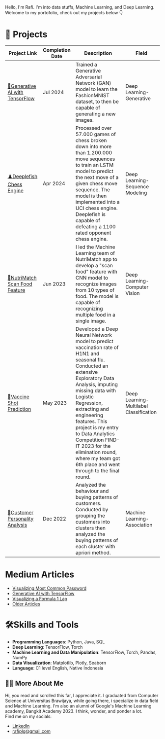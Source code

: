 Hello, I'm Rafi. I'm into data stuffs, Machine Learning, and Deep Learning. </br>
Welcome to my portofolio, check out my projects below 👇
# 🚧 Projects
| Project Link | Completion Date | Description | Field |
| --- | --- | --- | --- |
| [🎨Generative AI with TensorFlow](https://github.com/RafiIndra/Generative-AI-FashionMNIST) | Jul 2024 | Trained a Generative Adversarial Network (GAN) model to learn the FashionMNIST dataset, to then be capable of generating a new images. | Deep Learning-Generative |
| [♟️Deeplefish Chess Engine](https://github.com/RafiIndra/Deeplefish) | Apr 2024 | Processed over 57.000 games of chess broken down into more than 1.200.000 move sequences to train an LSTM model to predict the next move of a given chess move sequence. The model is then implemented into a UCI chess engine. Deeplefish is capable of defeating a 1100 rated opponent chess engine.| Deep Learning-Sequence Modeling |
| [🥕NutriMatch Scan Food Feature](https://github.com/NutriMatch) | Jun 2023| I led the Machine Learning team of NutriMatch app to develop a "scan food" feature with CNN model to recognize images from 10 types of food. The model is capable of recognizing multiple food in a single image. | Deep Learning-Computer Vision |
| [💉Vaccine Shot Prediction](https://github.com/RafiIndra/FIND-IT) | May 2023 | Developed a Deep Neural Network model to predict vaccination rate of H1N1 and seasonal flu. Conducted an extensive Exploratory Data Analysis, imputing missing data with Logistic Regression, extracting and engineering features. This project is my entry to Data Analytics Competition FIND-IT 2023 for the elimination round, where my team got 6th place and went through to the final round. | Deep Learning-Multilabel Classification |
| [🧺Customer Personality Analysis](https://github.com/RafiIndra/customer_personality_analysis) | Dec 2022 | Analyzed the behaviour and buying patterns of customers. Conducted by grouping the customers into clusters then analyzed the buying patterns of each cluster with apriori method. | Machine Learning-Association |
# Medium Articles
+ [Visualizing Most Common Password](https://medium.com/@rafiindra/visualizing-common-passwords-with-python-d9943ecfbb2e)
+ [Generative AI with TensorFlow](https://medium.com/@rafiindra/train-your-own-image-generative-ai-with-tensorflow-a89ba141681e)
+ [Visualizing a Formula 1 Lap](https://medium.com/@rafiindra/visualizing-a-formula-1-lap-with-tableau-15ef6be39a28)
+ [Older Articles](https://medium.com/@rafiindra/)
# 🛠️Skills and Tools
+ **Programming Languages**: Python, Java, SQL
+ **Deep Learning**: TensorFlow, Torch
+ **Machine Learning and Data Manipulation**: TensorFlow, Torch, Pandas, NumPy
+ **Data Visualization**: Matplotlib, Plotly, Seaborn
+ **Language**: C1 level English, Native Indonesia

## 🙋‍♂️ More About Me
Hi, you read and scrolled this far, I appreciate it. I graduated from Computer Science at Universitas Brawijaya, while going there, i specialize in data field and Machine Learning. I'm also an alumni of Google's Machine Learning academy, Bangkit Academy 2023. I think, wonder, and ponder a lot.
</br>Find me on my socials:</br>
+ [LinkedIn](https://linkedin.com/in/RafiIndra)
+ rafiplg@gmail.com



<!--
**RafiIndra/RafiIndra** is a ✨ _special_ ✨ repository because its `README.md` (this file) appears on your GitHub profile.

Here are some ideas to get you started:

- 🔭 I’m currently working on ...
- 🌱 I’m currently learning ...
- 👯 I’m looking to collaborate on ...
- 🤔 I’m looking for help with ...
- 💬 Ask me about ...
- 📫 How to reach me: ...
- 😄 Pronouns: ...
- ⚡ Fun fact: ...
-->

